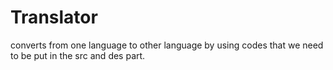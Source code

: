 # Translator


converts  from one language to other language  by using codes that we need to be put in the src and des part. 
